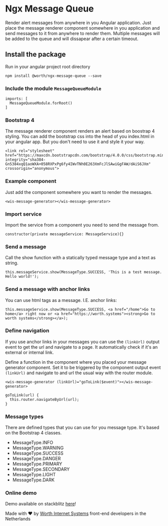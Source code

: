 # Ngx Message Queue

 Render alert messages from anywhere in you Angular application. Just place the message renderer component somewhere in you application and send messages to it from anywhere to render them. Multiple messages will be added to the queue and will dissapear after a certain timeout.
  

## Install the package

Run in your angular project root directory

```
npm install @worth/ngx-message-queue --save
```

### Include the module `MessageQueueModule`


```
imports: [
  MessageQueueModule.forRoot()
]
```

### Bootstrap 4
The message renderer component renders an alert based on boostrap 4 styling. You can add the bootstrap css into the head of you index.html in your angular app. But you don't need to use it and style it your way. 
```
<link rel="stylesheet" href="https://maxcdn.bootstrapcdn.com/bootstrap/4.0.0/css/bootstrap.min.css" integrity="sha384-Gn5384xqQ1aoWXA+058RXPxPg6fy4IWvTNh0E263XmFcJlSAwiGgFAW/dAiS6JXm" crossorigin="anonymous">
```

### Example component 
Just add the component somewhere you want to render the messages.  
```
<wis-message-generator></wis-message-generator>
```

### Import service
Import the service from a component you need to send the message from.
```
constructor(private messageService: MessageService){}
```

### Send a message
Call the show function with a statically typed message type and a text as string.
```
this.messageService.show(MessageType.SUCCESS, 'This is a test message. Hello world!');
```

### Send a message with anchor links
You can use html tags as a message. I.E. anchor links: 
```
this.messageService.show(MessageType.SUCCESS, <a href="/home">Go to home</a> right now or <a href="https://worth.systems"><strong>Go to worth systems</strong></a>);
```

### Define navigation
If you use anchor links in your messages you can use the `(linkUrl)` output event to get the url and navigate to a page. It automatically check if it's an external or internal link.

Define a function in the component where you placed your message generator component. Set it to be triggered by the component output event `(linkUrl)` and navigate to and url the usual way with the router module.

```
<wis-message-generator (linkUrl)="goToLink($event)"></wis-message-generator>
```

```
goToLink(url) {
  this.router.navigateByUrl(url);
}
```

### Message types
There are defined types that you can use for you message type. It's based on the Bootstrap 4 classes.
- MessageType.INFO
- MessageType.WARNING
- MessageType.SUCCESS
- MessageType.DANGER
- MessageType.PRIMARY
- MessageType.SECONDARY
- MessageType.LIGHT
- MessageType.DARK


### Online demo

Demo available on stackblitz [here](https://angular-e87jgx.stackblitz.io)!


Made with &#10084; by [Worth Internet Systems](http://worth.systems) front-end developers in the Netherlands
